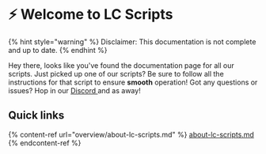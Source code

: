 # ⚡ Welcome to LC Scripts

{% hint style="warning" %}
Disclaimer: This documentation is not complete and up to date.
{% endhint %}

Hey there, looks like you've found the documentation page for all our scripts. Just picked up one of our scripts? Be sure to follow all the instructions for that script to ensure **smooth** operation! Got any questions or issues? Hop in our [Discord ](https://discord.gg/py494auq5m)and as away!

## Quick links

{% content-ref url="overview/about-lc-scripts.md" %}
[about-lc-scripts.md](overview/about-lc-scripts.md)
{% endcontent-ref %}
